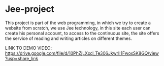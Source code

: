 # Jee-project
This project is part of the web programming, 
in which we try to create a website from scratch,
we use Jee technology, in this site  each user can create
his personal account, to access to the continuous site,
the site offers the service of reading and writing
articles on different themes. 




LINK TO DEMO VIDEO: 
https://drive.google.com/file/d/10PhZjLXxcl_Te306JkwrlI1FwoxSK8GQ/view?usp=share_link
